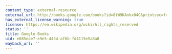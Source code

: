 ```yaml
---
content_type: external-resource
external_url: http://books.google.com/books?id=8tW9KAnkx04C&printsec=frontcover
has_external_license_warning: true
license: https://en.wikipedia.org/wiki/All_rights_reserved
status: ''
title: Google Books
uid: e085eae7-e9e5-4434-af6b-fd4115e5a8a8
wayback_url: ''
---
```

